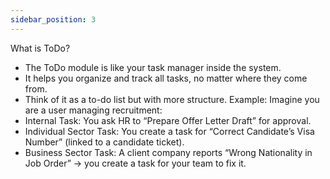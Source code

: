 ```yaml
---
sidebar_position: 3
---
```


What is ToDo?
- The ToDo module is like your task manager inside the system.
- It helps you organize and track all tasks, no matter where they come from.
- Think of it as a to-do list but with more structure.
Example:
Imagine you are a user managing recruitment:
- Internal Task: You ask HR to “Prepare Offer Letter Draft” for approval.
- Individual Sector Task: You create a task for “Correct Candidate’s Visa Number” (linked to a candidate ticket).
- Business Sector Task: A client company reports “Wrong Nationality in Job Order” → you create a task for your team to fix it.